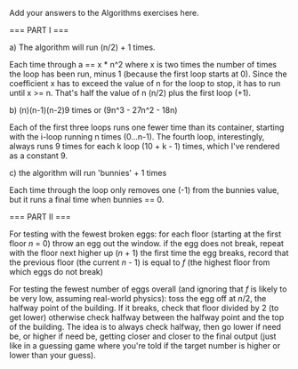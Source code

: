 Add your answers to the Algorithms exercises here.

=== PART I ===

a) The algorithm will run (n/2) + 1 times.

Each time through a == x * n^2 where x is two times the number of times the loop has been run, minus 1 (because the first loop starts at 0). Since the coefficient x has to exceed the value of n for the loop to stop, it has to run until x >= n. That's half the value of n (n/2) plus the first loop (+1).

b) (n)(n-1)(n-2)9 times or (9n^3 - 27n^2 - 18n)

Each of the first three loops runs one fewer time than its container, starting with the i-loop running n times (0...n-1). The fourth loop, interestingly, always runs 9 times for each k loop (10 + k - 1) times, which I've rendered as a constant 9. 

c) the algorithm will run 'bunnies' + 1 times

Each time through the loop only removes one (-1) from the bunnies value, but it runs a final time when bunnies == 0.

=== PART II ===

For testing with the fewest broken eggs:
for each floor (starting at the first floor _n_ = 0) throw an egg out the window.
if the egg does not break, repeat with the floor next higher up (_n_ + 1)
the first time the egg breaks, record that the previous floor (the current _n_ - 1) is equal to _f_ (the highest floor from which eggs do not break)

For testing the fewest number of eggs overall (and ignoring that _f_ is likely to be very low, assuming real-world physics):
toss the egg off at _n_/2, the halfway point of the building. If it breaks, check that floor divided by 2 (to get lower) otherwise check halfway between the halfway point and the top of the building. The idea is to always check halfway, then go lower if need be, or higher if need be, getting closer and closer to the final output (just like in a guessing game where you're told if the target number is higher or lower than your guess).
